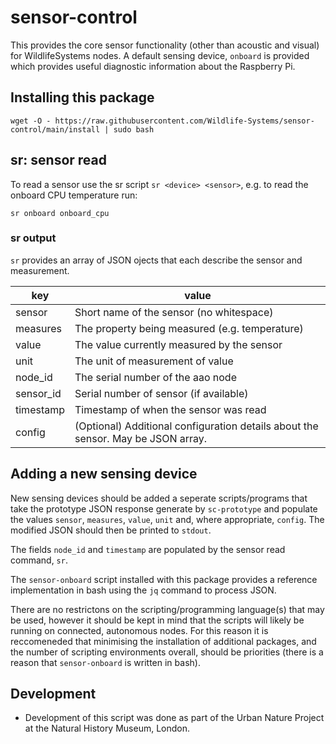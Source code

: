 # sensor-control

This provides the core sensor functionality (other than acoustic and visual) for WildlifeSystems nodes. A default sensing device, `onboard` is provided which provides useful diagnostic information about the Raspberry Pi.

## Installing this package

```
wget -O - https://raw.githubusercontent.com/Wildlife-Systems/sensor-control/main/install | sudo bash
```

## sr: sensor read

To read a sensor use the sr script `sr <device> <sensor>`, e.g. to read the onboard CPU temperature run:

```
sr onboard onboard_cpu
```

### sr output

`sr` provides an array of JSON ojects that each describe the sensor and measurement.

key         | value
------------|------
sensor      | Short name of the sensor (no whitespace)
measures    | The property being measured (e.g. temperature)
value       | The value currently measured by the sensor
unit        | The unit of measurement of value
node_id     | The serial number of the aao node
sensor_id   | Serial number of sensor (if available)
timestamp   | Timestamp of when the sensor was read
config      | (Optional) Additional configuration details about the sensor. May be JSON array.

## Adding a new sensing device

New sensing devices should be added a seperate scripts/programs that take the prototype JSON response generate by `sc-prototype` and populate the values `sensor`, `measures`, `value`, `unit` and, where appropriate, `config`. The modified JSON should then be printed to `stdout`.

The fields `node_id` and `timestamp` are populated by the sensor read command, `sr`.

The `sensor-onboard` script installed with this package provides a reference implementation in bash using the `jq` command to process JSON.

There are no restrictons on the scripting/programming language(s) that may be used, however it should be kept in mind that the scripts will likely be running on connected, autonomous nodes. For this reason it is reccomeneded that minimising the installation of additional packages, and the number of scripting environments overall, should be priorities (there is a reason that `sensor-onboard` is written in bash).

## Development

- Development of this script was done as part of the Urban Nature Project at the Natural History Museum, London.
